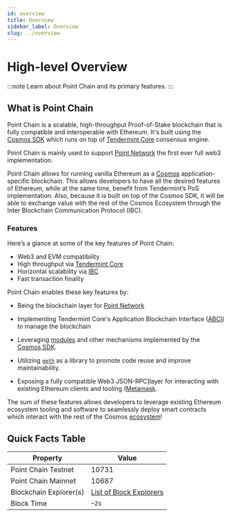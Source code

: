 ```yaml
---
id: overview
title: Overview
sidebar_label: Overview
slug: ../overview
---
```


# High-level Overview

:::note
Learn about Point Chain and its primary features.
:::
## What is Point Chain

Point Chain is a scalable, high-throughput Proof-of-Stake blockchain that is fully compatible and
interoperable with Ethereum. It's built using the [Cosmos SDK](https://github.com/cosmos/cosmos-sdk/) which runs on top of [Tendermint Core](https://github.com/tendermint/tendermint) consensus engine.

Point Chain is mainly used to support [Point Network](https://pointnetwork.io/) the first ever full web3 implementation.

Point Chain allows for running vanilla Ethereum as a [Cosmos](https://cosmos.network/)
application-specific blockchain. This allows developers to have all the desired features of
Ethereum, while at the same time, benefit from Tendermint’s PoS implementation. Also, because it is
built on top of the Cosmos SDK, it will be able to exchange value with the rest of the Cosmos
Ecosystem through the Inter Blockchain Communication Protocol (IBC).

### Features

Here’s a glance at some of the key features of Point Chain:

* Web3 and EVM compatibility
* High throughput via [Tendermint Core](https://github.com/tendermint/tendermint)
* Horizontal scalability via [IBC](https://cosmos.network/ibc)
* Fast transaction finality

Point Chain enables these key features by:

* Being the blockchain layer for [Point Network](https://pointnetwork.io/)

* Implementing Tendermint Core's Application Blockchain Interface ([ABCI](https://docs.tendermint.com/master/spec/abci/)) to manage the blockchain
* Leveraging [modules](https://docs.cosmos.network/main/building-modules/intro.html) and other mechanisms implemented by the [Cosmos SDK](https://docs.cosmos.network/).
* Utilizing [`geth`](https://github.com/ethereum/go-ethereum) as a library to promote code reuse and improve maintainability.
* Exposing a fully compatible Web3 JSON-RPC]layer for interacting with existing Ethereum clients and tooling ([Metamask](./../../users/wallets/metamask.md).

The sum of these features allows developers to leverage existing Ethereum ecosystem tooling and
software to seamlessly deploy smart contracts which interact with the rest of the Cosmos
[ecosystem](https://cosmos.network/ecosystem)!

## Quick Facts Table

| Property               | Value                                                      |
| ---------------------- | ---------------------------------------------------------- |
| Point Chain Testnet          | 10731                                                |
| Point Chain Mainnet          | 10687                                                |
| Blockchain Explorer(s) | [List of Block Explorers](./../../developers/explorers.md) |
| Block Time             | `~2s`                                                      |
